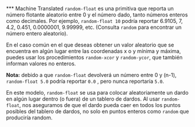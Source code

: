 ﻿*** Machine Translated
`random-float` es una primitiva que reporta un número flotante aleatorio entre 0 y el número dado, tanto números enteros como decimales. Por ejemplo, `random-float 10` podría reportar 6.9105, 7, 4.2, 0.451, 0.0000001, 9.99999, etc. (Consulta `random` para encontrar un número entero aleatorio).

En el caso común en el que deseas obtener un valor aleatorio que se encuentra en algún lugar entre las coordenadas x o y mínima y máxima, puedes usar los procedimientos `random-xcor` y `random-ycor`, que también informan valores no enteros.

**Nota:** debido a que `random-float` devolverá un número entre 0 y (n-1), `random-float 5.0` podría reportar `0.0` , pero nunca reportaría `5.0`.

En este modelo, `random-float` se usa para colocar aleatoriamente un dardo en algún lugar dentro (o fuera) de un tablero de dardos. Al usar `random-float`, nos aseguramos de que el dardo pueda caer en todos los puntos posibles del tablero de dardos, no solo en puntos enteros como `random` que produciría random.